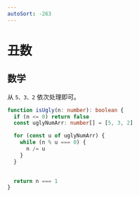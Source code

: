 ```yaml
---
autoSort: -263
---
```


# 丑数

## 数学

从 `5、3、2` 依次处理即可。

``` ts
function isUgly(n: number): boolean {
  if (n <= 0) return false
  const uglyNumArr: number[] = [5, 3, 2]

  for (const u of uglyNumArr) {
    while (n % u === 0) {
      n /= u
    }
  }
  

  return n === 1
}
```
